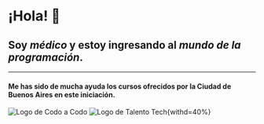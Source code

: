 # ¡Hola! 👋
## Soy *médico* y estoy ingresando al ***mundo de la programación***.
---
#### Me has sido de mucha ayuda los cursos ofrecidos por la Ciudad de Buenos Aires en este iniciación.
![Logo de Codo a Codo](https://user-images.githubusercontent.com/83146564/137408912-013f0d0c-37d1-4dc2-a1b5-77356c1003f3.png)
![Logo de Talento Tech](https://talentotech.bue.edu.ar/logoTalentoTechBlanco.svg){withd=40%}



<!--
**IgnacioIgarza/IgnacioIgarza** is a ✨ _special_ ✨ repository because its `README.md` (this file) appears on your GitHub profile.

Here are some ideas to get you started:

- 🔭 I’m currently working on ...
- 🌱 I’m currently learning ...
- 👯 I’m looking to collaborate on ...
- 🤔 I’m looking for help with ...
- 💬 Ask me about ...
- 📫 How to reach me: ...
- 😄 Pronouns: ...
- ⚡ Fun fact: ...
-->
